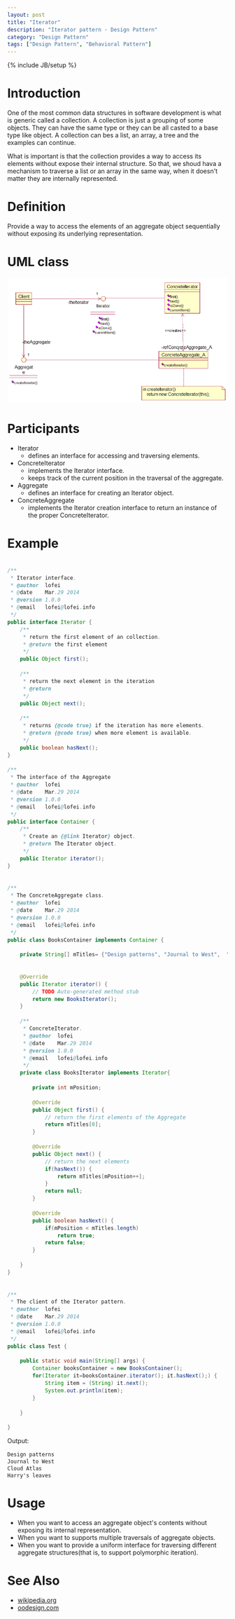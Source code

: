 ```yaml
---
layout: post
title: "Iterator"
description: "Iterator pattern - Design Pattern"
category: "Design Pattern"
tags: ["Design Pattern", "Behavioral Pattern"]
---
```

{% include JB/setup %}

# Introduction
One of the most common data structures in software development is what is generic called a collection. A collection is just a grouping of some objects. They can have the same type or they can be all casted to a base type like object. A collection can bes a list, an array, a tree and the examples can continue.

What is important is that the collection provides a way to access its elements without expose their internal structure. So that, we shoud hava a mechanism to traverse a list or an array in the same way, when it doesn't matter they are internally represented.

# Definition
Provide a way to access the elements of an aggregate object sequentially without exposing its underlying representation.

# UML class
![Iterator Pattern](/assets/images/designpattern/iterator.png "Iterator Pattern")

# Participants

* Iterator
	* defines an interface for accessing and traversing elements.
* ConcreteIterator
	* implements the Iterator interface.
	* keeps track of the current position in the traversal of the aggregate.
* Aggregate
	* defines an interface for creating an Iterator object.
* ConcreteAggregate
	* implements the Iterator creation interface to return an instance of the proper ConcreteIterator.

# Example

```java

/**
 * Iterator interface.
 * @author 	lofei
 * @date   	Mar.29 2014
 * @version 1.0.0
 * @email	lofei@lofei.info
 */
public interface Iterator {
	/**
	 * return the first element of an collection.
	 * @return the first element
	 */
	public Object first();
	
	/**
	 * return the next element in the iteration
	 * @return
	 */
	public Object next();
	
	/**
	 * returns {@code true} if the iteration has more elements.
	 * @return {@code true} when more element is available.
	 */
	public boolean hasNext();	
}

/**
 * The interface of the Aggregate
 * @author 	lofei
 * @date   	Mar.29 2014
 * @version 1.0.0
 * @email	lofei@lofei.info
 */
public interface Container {
	/**
	 * Create an {@link Iterator} object.
	 * @return The Iterator object.
	 */
	public Iterator iterator();
}


/**
 * The ConcreteAggregate class.
 * @author 	lofei
 * @date   	Mar.29 2014
 * @version 1.0.0
 * @email	lofei@lofei.info
 */
public class BooksContainer implements Container {
	
	private String[] mTitles= {"Design patterns", "Journal to West",  "Cloud Atlas", "Harry's leaves"};
	
	
	@Override
	public Iterator iterator() {
		// TODO Auto-generated method stub
		return new BooksIterator();
	}

	/**
	 * ConcreteIterator.
	 * @author 	lofei
	 * @date   	Mar.29 2014
	 * @version 1.0.0
	 * @email	lofei@lofei.info
	 */
	private class BooksIterator implements Iterator{
		
		private int mPosition;

		@Override
		public Object first() {
			// return the first elements of the Aggregate
			return mTitles[0];
		}

		@Override
		public Object next() {
			// return the next elements
			if(hasNext()) {
				return mTitles[mPosition++];
			}
			return null;
		}

		@Override
		public boolean hasNext() {
			if(mPosition < mTitles.length)
				return true;
			return false;
		}
		
	}
}


/**
 * The client of the Iterator pattern.
 * @author 	lofei
 * @date   	Mar.29 2014
 * @version 1.0.0
 * @email	lofei@lofei.info
 */
public class Test {

	public static void main(String[] args) {
		Container booksContainer = new BooksContainer();
		for(Iterator it=booksContainer.iterator(); it.hasNext();) {
			String item = (String) it.next();
			System.out.println(item);
		}
		
	}

}
```

Output:

```
Design patterns
Journal to West
Cloud Atlas
Harry's leaves
```

# Usage

* When you want to access an aggregate object's contents without exposing its internal representation.
* When you want to supports multiple traversals of aggregate objects.
* When you want to provide a uniform interface for traversing different aggregate structures(that is, to support polymorphic iteration).

# See Also

* [wikipedia.org](http://en.wikipedia.org/wiki/Iterator_pattern "wikipedia.org")
* [oodesign.com](http://www.oodesign.com/iterator-pattern.html "oodesign.com")